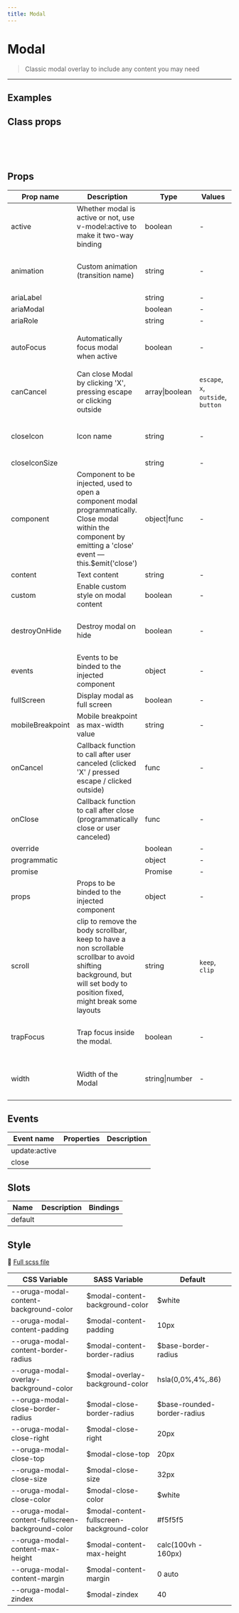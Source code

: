 ```yaml
---
title: Modal
---
```


# Modal

> Classic modal overlay to include any content you may need

> <CarbonAds />

---

## Examples

 <example-modal />

## Class props

<br />

<inspector-modal-viewer />

<br />
<br />

## Props

| Prop name        | Description                                                                                                                                                            | Type           | Values                             | Default                                                                                                                                                              |
| ---------------- | ---------------------------------------------------------------------------------------------------------------------------------------------------------------------- | -------------- | ---------------------------------- | -------------------------------------------------------------------------------------------------------------------------------------------------------------------- |
| active           | Whether modal is active or not, use v-model:active to make it two-way binding                                                                                          | boolean        | -                                  |                                                                                                                                                                      |
| animation        | Custom animation (transition name)                                                                                                                                     | string         | -                                  | <div>From <b>config</b></div><br><code style='white-space: nowrap; padding: 0;'> modal: {<br>&nbsp;&nbsp;animation: 'zoom-out'<br>}</code>                           |
| ariaLabel        |                                                                                                                                                                        | string         | -                                  |                                                                                                                                                                      |
| ariaModal        |                                                                                                                                                                        | boolean        | -                                  |                                                                                                                                                                      |
| ariaRole         |                                                                                                                                                                        | string         | -                                  |                                                                                                                                                                      |
| autoFocus        | Automatically focus modal when active                                                                                                                                  | boolean        | -                                  | <div>From <b>config</b></div><br><code style='white-space: nowrap; padding: 0;'> modal: {<br>&nbsp;&nbsp;autoFocus: true<br>}</code>                                 |
| canCancel        | Can close Modal by clicking 'X', pressing escape or clicking outside                                                                                                   | array\|boolean | `escape`, `x`, `outside`, `button` | <div>From <b>config</b></div><br><code style='white-space: nowrap; padding: 0;'> modal: {<br>&nbsp;&nbsp;canCancel: ['escape', 'x', 'outside', 'button']<br>}</code> |
| closeIcon        | Icon name                                                                                                                                                              | string         | -                                  | <div>From <b>config</b></div><br><code style='white-space: nowrap; padding: 0;'> modal: {<br>&nbsp;&nbsp;closeIcon: 'close'<br>}</code>                              |
| closeIconSize    |                                                                                                                                                                        | string         | -                                  | 'medium'                                                                                                                                                             |
| component        | Component to be injected, used to open a component modal programmatically. Close modal within the component by emitting a 'close' event — this.\$emit('close')         | object\|func   | -                                  |                                                                                                                                                                      |
| content          | Text content                                                                                                                                                           | string         | -                                  |                                                                                                                                                                      |
| custom           | Enable custom style on modal content                                                                                                                                   | boolean        | -                                  |                                                                                                                                                                      |
| destroyOnHide    | Destroy modal on hide                                                                                                                                                  | boolean        | -                                  | <div>From <b>config</b></div><br><code style='white-space: nowrap; padding: 0;'> modal: {<br>&nbsp;&nbsp;destroyOnHide: true<br>}</code>                             |
| events           | Events to be binded to the injected component                                                                                                                          | object         | -                                  |                                                                                                                                                                      |
| fullScreen       | Display modal as full screen                                                                                                                                           | boolean        | -                                  |                                                                                                                                                                      |
| mobileBreakpoint | Mobile breakpoint as max-width value                                                                                                                                   | string         | -                                  |                                                                                                                                                                      |
| onCancel         | Callback function to call after user canceled (clicked 'X' / pressed escape / clicked outside)                                                                         | func           | -                                  | Default function (see source code)                                                                                                                                   |
| onClose          | Callback function to call after close (programmatically close or user canceled)                                                                                        | func           | -                                  | Default function (see source code)                                                                                                                                   |
| override         |                                                                                                                                                                        | boolean        | -                                  |                                                                                                                                                                      |
| programmatic     |                                                                                                                                                                        | object         | -                                  |                                                                                                                                                                      |
| promise          |                                                                                                                                                                        | Promise        | -                                  |                                                                                                                                                                      |
| props            | Props to be binded to the injected component                                                                                                                           | object         | -                                  |                                                                                                                                                                      |
| scroll           | clip to remove the body scrollbar, keep to have a non scrollable scrollbar to avoid shifting background, but will set body to position fixed, might break some layouts | string         | `keep`, `clip`                     | <div>From <b>config</b></div><br><code style='white-space: nowrap; padding: 0;'> modal: {<br>&nbsp;&nbsp;scroll: 'keep'<br>}</code>                                  |
| trapFocus        | Trap focus inside the modal.                                                                                                                                           | boolean        | -                                  | <div>From <b>config</b></div><br><code style='white-space: nowrap; padding: 0;'> modal: {<br>&nbsp;&nbsp;trapFocus: true<br>}</code>                                 |
| width            | Width of the Modal                                                                                                                                                     | string\|number | -                                  | <div>From <b>config</b></div><br><code style='white-space: nowrap; padding: 0;'> modal: {<br>&nbsp;&nbsp;width: 960<br>}</code>                                      |

## Events

| Event name    | Properties | Description |
| ------------- | ---------- | ----------- |
| update:active |            |
| close         |            |

## Slots

| Name    | Description | Bindings |
| ------- | ----------- | -------- |
| default |             |          |

## Style

📄 [Full scss file](https://github.com/oruga-ui/oruga/blob/master/packages/oruga/src/scss/components/__modal.scss.scss)

| CSS Variable                                      | SASS Variable                               | Default                      |
| ------------------------------------------------- | ------------------------------------------- | ---------------------------- |
| --oruga-modal-content-background-color            | \$modal-content-background-color            | \$white                      |
| --oruga-modal-content-padding                     | \$modal-content-padding                     | 10px                         |
| --oruga-modal-content-border-radius               | \$modal-content-border-radius               | \$base-border-radius         |
| --oruga-modal-overlay-background-color            | \$modal-overlay-background-color            | hsla(0,0%,4%,.86)            |
| --oruga-modal-close-border-radius                 | \$modal-close-border-radius                 | \$base-rounded-border-radius |
| --oruga-modal-close-right                         | \$modal-close-right                         | 20px                         |
| --oruga-modal-close-top                           | \$modal-close-top                           | 20px                         |
| --oruga-modal-close-size                          | \$modal-close-size                          | 32px                         |
| --oruga-modal-close-color                         | \$modal-close-color                         | \$white                      |
| --oruga-modal-content-fullscreen-background-color | \$modal-content-fullscreen-background-color | #f5f5f5                      |
| --oruga-modal-content-max-height                  | \$modal-content-max-height                  | calc(100vh - 160px)          |
| --oruga-modal-content-margin                      | \$modal-content-margin                      | 0 auto                       |
| --oruga-modal-zindex                              | \$modal-zindex                              | 40                           |
